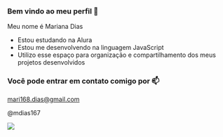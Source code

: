 ### Bem vindo ao meu perfil 🌻 

Meu nome é Mariana Dias 

- Estou estudando na Alura
- Estou me desenvolvendo na linguagem JavaScript
- Utilizo esse espaço para organização e compartilhamento dos meus projetos desenvolvidos 

### Você pode entrar em contato comigo por 📫

mari168.dias@gmail.com

@mdias167

![](https://media1.tenor.com/m/nesdlcEueKQAAAAC/killua-gon.gif)
